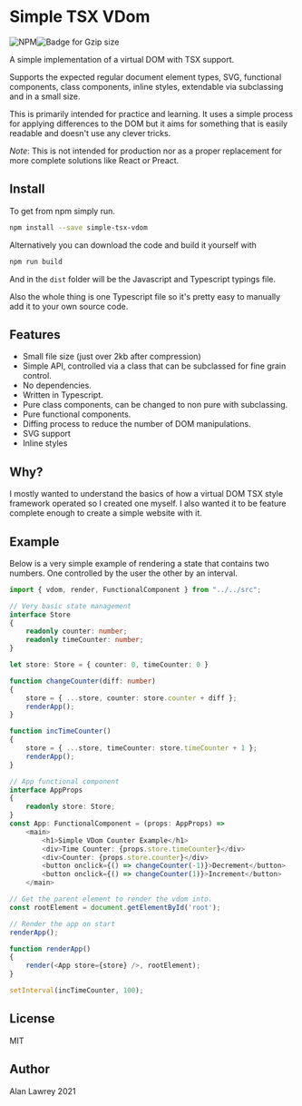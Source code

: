 # Simple TSX VDom
![NPM](https://badgen.net/npm/v/simple-tsx-vdom)![Badge for Gzip size](https://badgen.net/bundlephobia/minzip/simple-tsx-vdom)

A simple implementation of a virtual DOM with TSX support.

Supports the expected regular document element types, SVG, functional components, class components, inline styles, extendable via subclassing and in a small size.

This is primarily intended for practice and learning. It uses a simple process for applying differences to the DOM but it aims for something that is easily readable and doesn't use any clever tricks.

*Note*: This is not intended for production nor as a proper replacement for more complete solutions like React or Preact.

## Install
To get from npm simply run.
```sh
npm install --save simple-tsx-vdom
```

Alternatively you can download the code and build it yourself with
```sh
npm run build
```
And in the `dist` folder will be the Javascript and Typescript typings file.

Also the whole thing is one Typescript file so it's pretty easy to manually add it to your own source code.

## Features
- Small file size (just over 2kb after compression)
- Simple API, controlled via a class that can be subclassed for fine grain control.
- No dependencies.
- Written in Typescript.
- Pure class components, can be changed to non pure with subclassing.
- Pure functional components.
- Diffing process to reduce the number of DOM manipulations.
- SVG support
- Inline styles

## Why?
I mostly wanted to understand the basics of how a virtual DOM TSX style framework operated so I created one myself. I also wanted it to be feature complete enough to create a simple website with it.

## Example
Below is a very simple example of rendering a state that contains two numbers. One controlled by the user the other by an interval.

```typescript
import { vdom, render, FunctionalComponent } from "../../src";

// Very basic state management
interface Store
{
    readonly counter: number;
    readonly timeCounter: number;
}

let store: Store = { counter: 0, timeCounter: 0 }

function changeCounter(diff: number)
{
    store = { ...store, counter: store.counter + diff };
    renderApp();
}

function incTimeCounter()
{
    store = { ...store, timeCounter: store.timeCounter + 1 };
    renderApp();
}

// App functional component
interface AppProps
{
    readonly store: Store;
}
const App: FunctionalComponent = (props: AppProps) =>
    <main>
        <h1>Simple VDom Counter Example</h1>
        <div>Time Counter: {props.store.timeCounter}</div>
        <div>Counter: {props.store.counter}</div>
        <button onclick={() => changeCounter(-1)}>Decrement</button>
        <button onclick={() => changeCounter(1)}>Increment</button>
    </main>

// Get the parent element to render the vdom into.
const rootElement = document.getElementById('root');

// Render the app on start
renderApp();

function renderApp()
{
    render(<App store={store} />, rootElement);
}

setInterval(incTimeCounter, 100);
```

## License
MIT

## Author
Alan Lawrey 2021